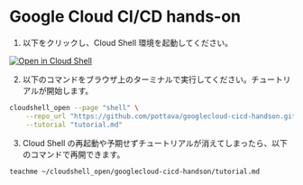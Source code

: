 # Google Cloud CI/CD hands-on

1. 以下をクリックし、Cloud Shell 環境を起動してください。

[![Open in Cloud Shell](https://gstatic.com/cloudssh/images/open-btn.svg)](https://ssh.cloud.google.com/cloudshell/editor?cloudshell_git_repo=https%3A%2F%2Fgithub.com%2Fpottava%2Fgooglecloud-cicd-handson&cloudshell_tutorial=tutorial.md)

2. 以下のコマンドをブラウザ上のターミナルで実行してください。チュートリアルが開始します。

```sh
cloudshell_open --page "shell" \
    --repo_url "https://github.com/pottava/googlecloud-cicd-handson.git" \
    --tutorial "tutorial.md"
```

3. Cloud Shell の再起動や予期せずチュートリアルが消えてしまったら、以下のコマンドで再開できます。

```sh
teachme ~/cloudshell_open/googlecloud-cicd-handson/tutorial.md
```
